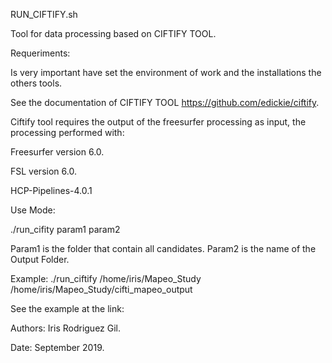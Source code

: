 RUN_CIFTIFY.sh

Tool for data processing based on CIFTIFY TOOL.

Requeriments:

Is very important have set the environment of work and the installations the others tools.

See the documentation of CIFTIFY TOOL https://github.com/edickie/ciftify.

Ciftify tool requires the output of the freesurfer processing as input, the processing performed with:

Freesurfer version 6.0.

FSL version 6.0.

HCP-Pipelines-4.0.1


Use Mode:

./run_cifity param1 param2

Param1 is the folder that contain all candidates.
Param2 is the name of the Output Folder.

Example:
./run_ciftify /home/iris/Mapeo_Study /home/iris/Mapeo_Study/cifti_mapeo_output

See the example at the link: 

Authors: Iris Rodriguez Gil.

Date: September 2019.

